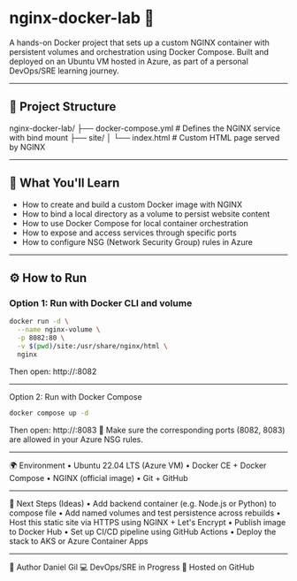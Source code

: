 # nginx-docker-lab 🚀

A hands-on Docker project that sets up a custom NGINX container with persistent volumes and orchestration using Docker Compose. Built and deployed on an Ubuntu VM hosted in Azure, as part of a personal DevOps/SRE learning journey.

---

## 📁 Project Structure
nginx-docker-lab/ ├── docker-compose.yml # Defines the NGINX service with bind mount ├── site/ │ └── index.html # Custom HTML page served by NGINX

---

## 🧠 What You'll Learn

- How to create and build a custom Docker image with NGINX
- How to bind a local directory as a volume to persist website content
- How to use Docker Compose for local container orchestration
- How to expose and access services through specific ports
- How to configure NSG (Network Security Group) rules in Azure

---

## ⚙️ How to Run

### Option 1: Run with Docker CLI and volume

```bash
docker run -d \
  --name nginx-volume \
  -p 8082:80 \
  -v $(pwd)/site:/usr/share/nginx/html \
  nginx
```
Then open: http://<your-vm-ip>:8082
________________________________________
Option 2: Run with Docker Compose
```bash
docker compose up -d
```
Then open: http://<your-vm-ip>:8083
🔐 Make sure the corresponding ports (8082, 8083) are allowed in your Azure NSG rules.
________________________________________
🌍 Environment
•	Ubuntu 22.04 LTS (Azure VM)
•	Docker CE + Docker Compose
•	NGINX (official image)
•	Git + GitHub
________________________________________
🏁 Next Steps (Ideas)
•	Add backend container (e.g. Node.js or Python) to compose file
•	Add named volumes and test persistence across rebuilds
•	Host this static site via HTTPS using NGINX + Let's Encrypt
•	Publish image to Docker Hub
•	Set up CI/CD pipeline using GitHub Actions
•	Deploy the stack to AKS or Azure Container Apps
________________________________________
🤝 Author
Daniel Gil
💻 DevOps/SRE in Progress
📍 Hosted on GitHub
